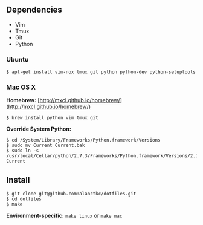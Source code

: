 ## Dependencies

* Vim
* Tmux
* Git
* Python

### Ubuntu

    $ apt-get install vim-nox tmux git python python-dev python-setuptools

### Mac OS X

**Homebrew:** [http://mxcl.github.io/homebrew/](http://mxcl.github.io/homebrew/)

    $ brew install python vim tmux git

**Override System Python:**

    $ cd /System/Library/Frameworks/Python.framework/Versions
    $ sudo mv Current Current.bak
    $ sudo ln -s /usr/local/Cellar/python/2.7.3/Frameworks/Python.framework/Versions/2.7 Current

## Install

    $ git clone git@github.com:alanctkc/dotfiles.git
    $ cd dotfiles
    $ make

**Environment-specific:** `make linux` or `make mac`

